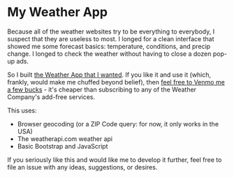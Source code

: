 # My Weather App
Because all of the weather websites try to be everything to everybody, I suspect that they are useless to most. I longed for a clean interface that showed me some forecast basics: temperature, conditions, and precip change. I longed to check the weather without having to close a dozen pop-up ads. 

So I built [the Weather App that I wanted](https://mmontesanonyc.github.io/Weather-App/). If you like it and use it (which, frankly, would make me chuffed beyond belief), then [feel free to Venmo me a few bucks](https://venmo.com/code?user_id=2293559168335872144&created=1739136186) - it's cheaper than subscribing to any of the Weather Company's add-free services.

This uses:
- Browser geocoding (or a ZIP Code query: for now, it only works in the USA)
- The weatherapi.com weather api
- Basic Bootstrap and JavaScript

If you seriously like this and would like me to develop it further, feel free to file an issue with any ideas, suggestions, or desires.
